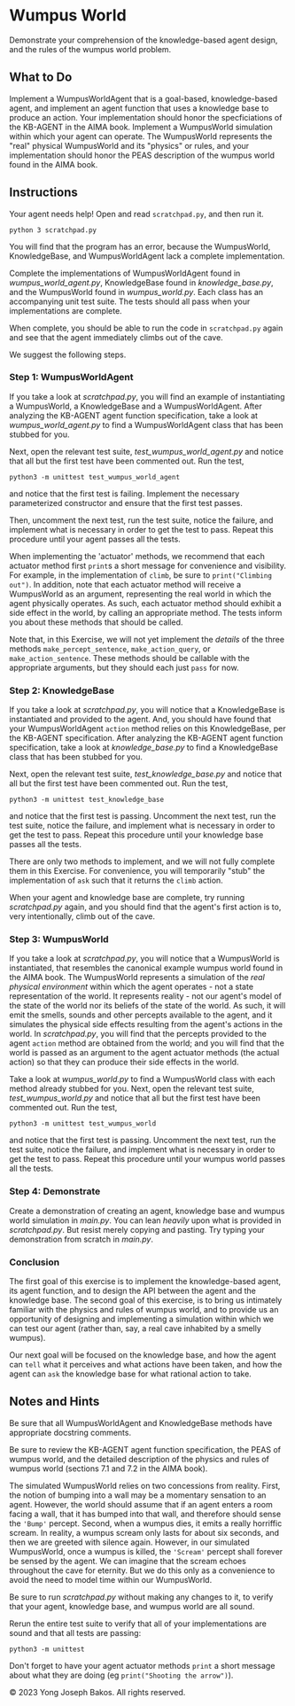 # Wumpus World

Demonstrate your comprehension of the knowledge-based agent design, and the rules
of the wumpus world problem.

## What to Do

Implement a WumpusWorldAgent that is a goal-based, knowledge-based agent, and
implement an agent function that uses a knowledge base to produce an action.
Your implementation should honor the specficiations of the KB-AGENT in the AIMA
book. Implement a WumpusWorld simulation within which your agent can operate. The
WumpusWorld represents the "real" physical WumpusWorld and its "physics" or rules,
and your implementation should honor the PEAS description of the wumpus world
found in the AIMA book.

## Instructions

Your agent needs help! Open and read `scratchpad.py`, and then run it.

`python 3 scratchpad.py`

You will find that the program has an error, because the WumpusWorld, KnowledgeBase,
and WumpusWorldAgent lack a complete implementation.

Complete the implementations of WumpusWorldAgent found in *wumpus_world_agent.py*,
KnowledgeBase found in *knowledge_base.py*, and the WumpusWorld found in
*wumpus_world.py*. Each class has an accompanying unit test suite. The tests should
all pass when your implementations are complete.

When complete, you should be able to run the code in `scratchpad.py` again and see
that the agent immediately climbs out of the cave.

We suggest the following steps.

### Step 1: WumpusWorldAgent

If you take a look at *scratchpad.py*, you will find an example of instantiating
a WumpusWorld, a KnowledgeBase and a WumpusWorldAgent. After analyzing the KB-AGENT
agent function specification, take a look at *wumpus_world_agent.py* to find a
WumpusWorldAgent class that has been stubbed for you.

Next, open the relevant test suite, *test_wumpus_world_agent.py* and notice that
all but the first test have been commented out. Run the test,

`python3 -m unittest test_wumpus_world_agent`

and notice that the first test is failing. Implement the necessary parameterized
constructor and ensure that the first test passes.

Then, uncomment the next test, run the test suite, notice the failure, and implement
what is necessary in order to get the test to pass. Repeat this procedure until
your agent passes all the tests.

When implementing the 'actuator' methods, we recommend that each actuator
method first `print`s a short message for convenience and visibility. For example,
in the implementation of `climb`, be sure to `print("Climbing out")`. In addition,
note that each actuator method will receive a WumpusWorld as an argument, representing
the real world in which the agent physically operates. As such, each actuator
method should exhibit a side effect in the world, by calling an appropriate method.
The tests inform you about these methods that should be called.

Note that, in this Exercise, we will not yet implement the *details* of the three
methods `make_percept_sentence`, `make_action_query`, or `make_action_sentence`.
These methods should be callable with the appropriate arguments, but they should
each just `pass` for now.

### Step 2: KnowledgeBase

If you take a look at *scratchpad.py*, you will notice that a KnowledgeBase is
instantiated and provided to the agent. And, you should have found that your
WumpusWorldAgent `action` method relies on this KnowledgeBase, per the KB-AGENT
specification. After analyzing the KB-AGENT agent function specification, take a
look at *knowledge_base.py* to find a KnowledgeBase class that has been stubbed
for you.

Next, open the relevant test suite, *test_knowledge_base.py* and notice that
all but the first test have been commented out. Run the test,

`python3 -m unittest test_knowledge_base`

and notice that the first test is passing. Uncomment the next test, run the test
suite, notice the failure, and implement what is necessary in order to get the
test to pass. Repeat this procedure until your knowledge base passes all the tests.

There are only two methods to implement, and we will not fully complete them
in this Exercise. For convenience, you will temporarily "stub" the implementation
of `ask` such that it returns the `climb` action.

When your agent and knowledge base are complete, try running *scratchpad.py* again,
and you should find that the agent's first action is to, very intentionally,
climb out of the cave.

### Step 3: WumpusWorld

If you take a look at *scratchpad.py*, you will notice that a WumpusWorld is
instantiated, that resembles the canonical example wumpus world found in the AIMA
book. The WumpusWorld represents a simulation of the *real physical environment*
within which the agent operates - not a state representation of the world. It
represents reality - not our agent's model of the state of the world nor its beliefs
of the state of the world. As such, it will emit the smells, sounds and other percepts
available to the agent, and it simulates the physical side effects resulting from
the agent's actions in the world. In *scratchpad.py*, you will find that the percepts
provided to the agent `action` method are obtained from the world; and you will
find that the world is passed as an argument to the agent actuator methods (the
actual action) so that they can produce their side effects in the world.

Take a look at *wumpus_world.py* to find a WumpusWorld class with each method
already stubbed for you. Next, open the relevant test suite, *test_wumpus_world.py*
and notice that all but the first test have been commented out. Run the test,

`python3 -m unittest test_wumpus_world`

and notice that the first test is passing. Uncomment the next test, run the test
suite, notice the failure, and implement what is necessary in order to get the
test to pass. Repeat this procedure until your wumpus world passes all the tests.

### Step 4: Demonstrate

Create a demonstration of creating an agent, knowledge base and wumpus world
simulation in *main.py*. You can lean _heavily_ upon what is provided in
*scratchpad.py*. But resist merely copying and pasting. Try typing your
demonstration from scratch in *main.py*.

### Conclusion

The first goal of this exercise is to implement the knowledge-based agent, its
agent function, and to design the API between the agent and the knowledge base.
The second goal of this exercise, is to bring us intimately familiar with the
physics and rules of wumpus world, and to provide us an opportunity of designing
and implementing a simulation within which we can test our agent (rather than,
say, a real cave inhabited by a smelly wumpus).

Our next goal will be focused on the knowledge base, and how the agent can `tell`
what it perceives and what actions have been taken, and how the agent can `ask`
the knowledge base for what rational action to take.

## Notes and Hints

Be sure that all WumpusWorldAgent and KnowledgeBase methods have appropriate
docstring comments.

Be sure to review the KB-AGENT agent function specification, the PEAS of wumpus
world, and the detailed description of the physics and rules of wumpus world
(sections 7.1 and 7.2 in the AIMA book).

The simulated WumpusWorld relies on two concessions from reality. First, the
notion of bumping into a wall may be a momentary sensation to an agent. However,
the world should assume that if an agent enters a room facing a wall, that it
has bumped into that wall, and therefore should sense the `'Bump'` percept.
Second, when a wumpus dies, it emits a really horriffic scream. In reality,
a wumpus scream only lasts for about six seconds, and then we are greeted with
silence again. However, in our simulated WumpusWorld, once a wumpus is killed,
the `'Scream'` percept shall forever be sensed by the agent. We can imagine that
the scream echoes throughout the cave for eternity. But we do this only as a
convenience to avoid the need to model time within our WumpusWorld.

Be sure to run *scratchpad.py* without making any changes to it, to verify that
your agent, knowledge base, and wumpus world are all sound.

Rerun the entire test suite to verify that all of your implementations are sound
and that all tests are passing:

`python3 -m unittest`

Don't forget to have your agent actuator methods `print` a short message about
what they are doing (eg `print("Shooting the arrow")`).

&copy; 2023 Yong Joseph Bakos. All rights reserved.
